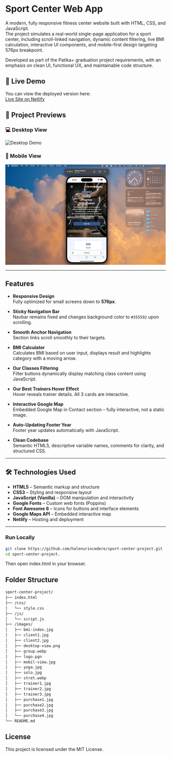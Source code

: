# Sport Center Web App

A modern, fully responsive fitness center website built with HTML, CSS, and JavaScript.  
The project simulates a real-world single-page application for a sport center, including scroll-linked navigation, dynamic content filtering, live BMI calculation, interactive UI components, and mobile-first design targeting 576px breakpoint.

Developed as part of the Patika+ graduation project requirements, with an emphasis on clean UI, functional UX, and maintainable code structure.

## 🔗 Live Demo

You can view the deployed version here:  
[Live Site on Netlify](https://app.netlify.com/projects/sport-center-patika/overview)

## 🎥 Project Previews

### 💻 Desktop View  
![Desktop Demo](./gifs/sport-center-desktop.gif)

### 📱 Mobile View  
![Mobile Demo](./gifs/sport-center-mobile.gif)

---

##  Features

- **Responsive Design**  
  Fully optimized for small screens down to **576px**.

- **Sticky Navigation Bar**  
  Navbar remains fixed and changes background color to `#355592` upon scrolling.

- **Smooth Anchor Navigation**  
  Section links scroll smoothly to their targets.

- **BMI Calculator**  
  Calculates BMI based on user input, displays result and highlights category with a moving arrow.

- **Our Classes Filtering**  
  Filter buttons dynamically display matching class content using JavaScript.

- **Our Best Trainers Hover Effect**  
  Hover reveals trainer details. All 3 cards are interactive.

- **Interactive Google Map**  
  Embedded Google Map in Contact section – fully interactive, not a static image.

- **Auto-Updating Footer Year**  
  Footer year updates automatically with JavaScript.

- **Clean Codebase**  
  Semantic HTML5, descriptive variable names, comments for clarity, and structured CSS.

---

## 🛠️ Technologies Used

- **HTML5** – Semantic markup and structure  
- **CSS3** – Styling and responsive layout  
- **JavaScript (Vanilla)** – DOM manipulation and interactivity  
- **Google Fonts** – Custom web fonts (Poppins)  
- **Font Awesome 6** – Icons for buttons and interface elements  
- **Google Maps API** – Embedded interactive map  
- **Netlify** – Hosting and deployment

---

### Run Locally

```bash
git clone https://github.com/halenurincedere/sport-center-project.git
cd sport-center-project.
````

Then open index.html in your browser.


## Folder Structure

```bash
sport-center-project/
├── index.html
├── /css/
│   └── style.css
├── /js/
│   └── script.js
├── /images/
│   ├── bmi-index.jpg
│   ├── client1.jpg
│   ├── client2.jpg
│   ├── desktop-view.png
│   ├── group.webp
│   ├── logo.pgn
│   ├── mobil-view.jpg
│   ├── yoga.jpg
│   ├── solo.jpg
│   ├── stret.webp
│   ├── trainer1.jpg
│   ├── trainer2.jpg
│   ├── trainer3.jpg
│   ├── purchase1.jpg
│   ├── purchase2.jpg
│   ├── purchase3.jpg
│   └── purchase4.jpg
└── README.md

````

## License

This project is licensed under the MIT License.